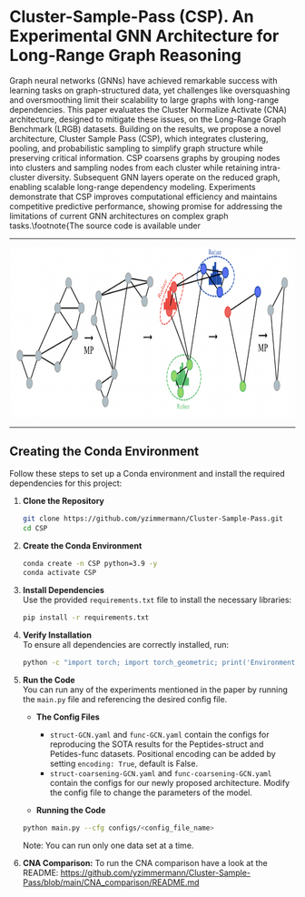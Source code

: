 # Cluster-Sample-Pass (CSP). An Experimental GNN Architecture for Long-Range Graph Reasoning

Graph neural networks (GNNs) have achieved remarkable success with learning tasks on graph-structured data, yet challenges like oversquashing and oversmoothing limit their scalability to large graphs with long-range dependencies. This paper evaluates the Cluster Normalize Activate (CNA) architecture, designed to mitigate these issues, on the Long-Range Graph Benchmark (LRGB) datasets. Building on the results, we propose a novel architecture, Cluster Sample Pass (CSP), which integrates clustering, pooling, and probabilistic sampling to simplify graph structure while preserving critical information. CSP coarsens graphs by grouping nodes into clusters and sampling nodes from each cluster while retaining intra-cluster diversity. Subsequent GNN layers operate on the reduced graph, enabling scalable long-range dependency modeling. Experiments demonstrate that CSP improves computational efficiency and maintains competitive predictive performance, showing promise for addressing the limitations of current GNN architectures on complex graph tasks.\footnote{The source code is available under 

---

<img src="figures/CSP_arc.png" alt="CSP Architecture" width="950" height="300">

---

## Creating the Conda Environment

Follow these steps to set up a Conda environment and install the required dependencies for this project:  

1. **Clone the Repository**  
   ```bash
   git clone https://github.com/yzimmermann/Cluster-Sample-Pass.git
   cd CSP
   ```

2. **Create the Conda Environment**  
   ```bash
   conda create -n CSP python=3.9 -y
   conda activate CSP
   ```

3. **Install Dependencies**  
   Use the provided `requirements.txt` file to install the necessary libraries:  
   ```bash
   pip install -r requirements.txt
   ```

4. **Verify Installation**  
   To ensure all dependencies are correctly installed, run:  
   ```bash
   python -c "import torch; import torch_geometric; print('Environment setup successful!')"
   ```

5. **Run the Code**  
   You can run any of the experiments mentioned in the paper by running the `main.py` file and referencing the desired config file. 
   - **The Config Files**
      - `struct-GCN.yaml` and `func-GCN.yaml` contain the configs for reproducing the SOTA results for the Peptides-struct and Petides-func datasets. Positional encoding can be added by setting `encoding: True`, default is False.
      - `struct-coarsening-GCN.yaml` and `func-coarsening-GCN.yaml` contain the configs for our newly proposed architecture.
      Modify the config file to change the parameters of the model. 

   - **Running the Code**
   ```bash
   python main.py --cfg configs/<config_file_name>
   ```
   
   Note: You can run only one data set at a time.

6. **CNA Comparison:**
   To run the CNA comparison have a look at the README: https://github.com/yzimmermann/Cluster-Sample-Pass/blob/main/CNA_comparison/README.md
